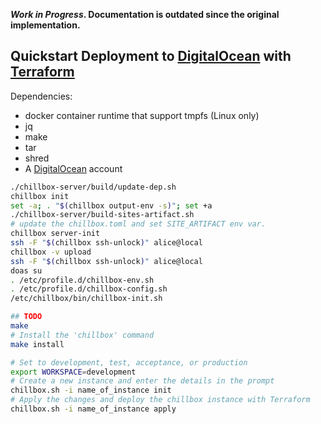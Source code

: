 **_Work in Progress_. Documentation is outdated since the original
implementation.**

## Quickstart Deployment to [DigitalOcean] with [Terraform]

Dependencies:

* docker container runtime that support tmpfs (Linux only)
* jq
* make
* tar
* shred
* A [DigitalOcean] account

```bash
./chillbox-server/build/update-dep.sh
chillbox init
set -a; . "$(chillbox output-env -s)"; set +a
./chillbox-server/build-sites-artifact.sh
# update the chillbox.toml and set SITE_ARTIFACT env var.
chillbox server-init
ssh -F "$(chillbox ssh-unlock)" alice@local
chillbox -v upload
ssh -F "$(chillbox ssh-unlock)" alice@local
doas su
. /etc/profile.d/chillbox-env.sh
. /etc/profile.d/chillbox-config.sh
/etc/chillbox/bin/chillbox-init.sh

## TODO
make
# Install the 'chillbox' command
make install

# Set to development, test, acceptance, or production
export WORKSPACE=development
# Create a new instance and enter the details in the prompt
chillbox.sh -i name_of_instance init
# Apply the changes and deploy the chillbox instance with Terraform
chillbox.sh -i name_of_instance apply
```

[DigitalOcean]: https://www.digitalocean.com/
[Terraform]: https://www.terraform.io/
